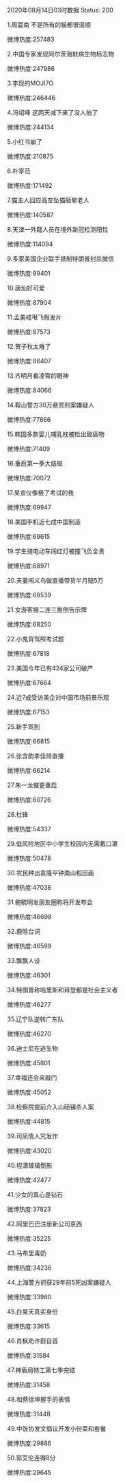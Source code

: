 2020年08月14日03时数据
Status: 200

1.周震南 不是所有的猫都很温顺

微博热度:257483

2.中国专家发现阿尔茨海默病生物标志物

微博热度:247986

3.李现的MOJI7O

微博热度:246446

4.冯绍峰 这两天减下来了没人拍了

微博热度:244134

5.小红书崩了

微博热度:210875

6.朴宰范

微博热度:171492

7.猫主人回应高空坠猫砸晕老人

微博热度:140587

8.天津一外籍人员在境外新冠检测阳性

微博热度:114094

9.多家美国企业联手抵制特朗普封杀微信

微博热度:89401

10.唐灿好可爱

微博热度:87904

11.孟美岐甩飞假发片

微博热度:87573

12.贺子秋太难了

微博热度:86407

13.齐明月看凌霄的眼神

微博热度:84066

14.鞍山警方30万悬赏刑案嫌疑人

微博热度:77866

15.韩国多款婴儿哺乳枕被检出致癌物

微博热度:71409

16.重启第一季大结局

微博热度:70072

17.吴宣仪像极了考试的我

微博热度:69947

18.美国手机近七成中国制造

微博热度:69615

19.学生骑电动车闯红灯被撞飞负全责

微博热度:68971

20.夫妻闯义乌做直播带货半月赔5万

微博热度:68539

21.女游客接二连三推倒告示牌

微博热度:68250

22.小鬼背驾照考试题

微博热度:67818

23.美国今年已有424家公司破产

微博热度:67664

24.近7成受访美企对中国市场前景乐观

微博热度:67153

25.新手驾到

微博热度:66815

26.张含韵李佳琦直播

微博热度:66214

27.朱一龙催更重启

微博热度:60726

28.杜锋

微博热度:54337

29.低风险地区中小学生校园内无需戴口罩

微博热度:50478

30.农民种出袁隆平钟南山稻田画

微博热度:47038

31.鲍毓明发朋友圈称将开发布会

微博热度:46698

32.鹿晗台词

微博热度:46599

33.飘飘人设

微博热度:46301

34.特朗普称哈里斯和拜登都是社会主义者

微博热度:46277

35.辽宁队逆转广东队

微博热度:46270

36.迪士尼在逃生物

微博热度:45801

37.幸福还会来敲门

微博热度:45052

38.检察院提前介入山砀镇杀人案

微博热度:44815

39.司凤情人咒发作

微博热度:43020

40.程潇玻璃倒影

微博热度:42477

41.少女的真心是钻石

微博热度:37823

42.阿里巴巴注册新公司京西

微博热度:35225

43.马布里毒奶

微博热度:34236

44.上海警方抓获29年前5死凶案嫌疑人

微博热度:33980

45.白昊天真实身份

微博热度:33615

46.肖枫劝许蔚自首

微博热度:31584

47.神盾局特工第七季完结

微博热度:31458

48.和蔡徐坤握手的表情

微博热度:31448

49.中饭协发文倡议开发小份菜和套餐

微博热度:29886

50.郭艾伦连得8分

微博热度:29645

